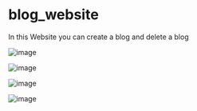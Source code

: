 # blog_website
In this Website you can create a blog and delete a blog


![image](https://user-images.githubusercontent.com/70151299/215987807-bf96f810-c9ec-4850-8a3c-4c333ae3cad0.png)


![image](https://user-images.githubusercontent.com/70151299/215988036-0948aefd-5246-44a6-a5f4-436d694158b3.png)


![image](https://user-images.githubusercontent.com/70151299/215988121-5d7e6a6f-936f-4ce7-bee2-55dc02513457.png)


![image](https://user-images.githubusercontent.com/70151299/215988738-e79eca56-1955-413a-b44e-f7b92cfd927e.png)

